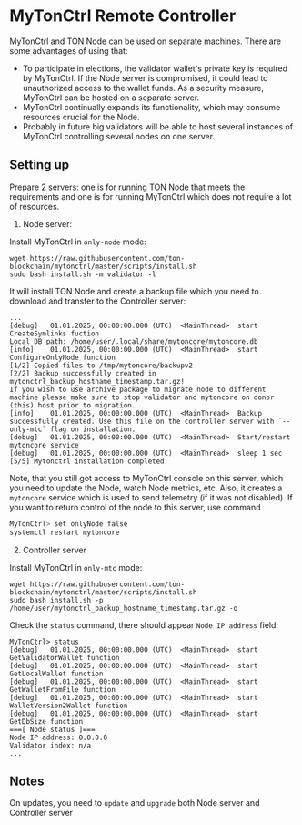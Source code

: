 # MyTonCtrl Remote Controller

MyTonCtrl and TON Node can be used on separate machines. There are some advantages of using that:

* To participate in elections, the validator wallet's private key is required by MyTonCtrl. If the Node server 
is compromised, it could lead to unauthorized access to the wallet funds. As a security measure, MyTonCtrl can be hosted on a separate server.
* MyTonCtrl continually expands its functionality, which may consume resources crucial for the Node.
* Probably in future big validators will be able to host several instances of MyTonCtrl controlling several nodes on one server.  

## Setting up

Prepare 2 servers: one is for running TON Node that meets the requirements and one is for running MyTonCtrl which does not require a lot of resources.

1. Node server:

Install MyTonCtrl in `only-node` mode:

```
wget https://raw.githubusercontent.com/ton-blockchain/mytonctrl/master/scripts/install.sh
sudo bash install.sh -m validator -l
```

It will install TON Node and create a backup file which you need to download and transfer to the Controller server:

```log
...
[debug]   01.01.2025, 00:00:00.000 (UTC)  <MainThread>  start CreateSymlinks fuction
Local DB path: /home/user/.local/share/mytoncore/mytoncore.db
[info]    01.01.2025, 00:00:00.000 (UTC)  <MainThread>  start ConfigureOnlyNode function
[1/2] Copied files to /tmp/mytoncore/backupv2
[2/2] Backup successfully created in mytonctrl_backup_hostname_timestamp.tar.gz!
If you wish to use archive package to migrate node to different machine please make sure to stop validator and mytoncore on donor (this) host prior to migration.
[info]    01.01.2025, 00:00:00.000 (UTC)  <MainThread>  Backup successfully created. Use this file on the controller server with `--only-mtc` flag on installation.
[debug]   01.01.2025, 00:00:00.000 (UTC)  <MainThread>  Start/restart mytoncore service
[debug]   01.01.2025, 00:00:00.000 (UTC)  <MainThread>  sleep 1 sec
[5/5] Mytonctrl installation completed
```

Note, that you still got access to MyTonCtrl console on this server, which you need to update the Node, watch Node metrics, etc.
Also, it creates a `mytoncore` service which is used to send telemetry (if it was not disabled). 
If you want to return control of the node to this server, use command

```bash
MyTonCtrl> set onlyNode false
systemctl restart mytoncore
```

2. Controller server

Install MyTonCtrl in `only-mtc` mode:

```
wget https://raw.githubusercontent.com/ton-blockchain/mytonctrl/master/scripts/install.sh
sudo bash install.sh -p /home/user/mytonctrl_backup_hostname_timestamp.tar.gz -o
```

Check the `status` command, there should appear `Node IP address` field:

```log
MyTonCtrl> status
[debug]   01.01.2025, 00:00:00.000 (UTC)  <MainThread>  start GetValidatorWallet function
[debug]   01.01.2025, 00:00:00.000 (UTC)  <MainThread>  start GetLocalWallet function
[debug]   01.01.2025, 00:00:00.000 (UTC)  <MainThread>  start GetWalletFromFile function
[debug]   01.01.2025, 00:00:00.000 (UTC)  <MainThread>  start WalletVersion2Wallet function
[debug]   01.01.2025, 00:00:00.000 (UTC)  <MainThread>  start GetDbSize function
===[ Node status ]===
Node IP address: 0.0.0.0
Validator index: n/a
...
```

## Notes

On updates, you need to `update` and `upgrade` both Node server and Controller server
